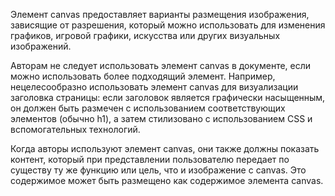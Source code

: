 <p>
	Элемент <LE>canvas</LE> предоставляет варианты размещения изображения, зависящие от разрешения, который можно использовать для изменения графиков, игровой графики, искусства или других визуальных изображений.
</p>

<p>
	Авторам не следует использовать элемент <LE>canvas</LE> в документе, если можно использовать более подходящий элемент. Например, нецелесообразно использовать элемент <LE>canvas</LE> для визуализации заголовка страницы: если заголовок является графически насыщенным, он должен быть размечен с использованием соответствующих элементов (обычно <LE>h1</LE>), а затем стилизовано с использованием CSS и вспомогательных технологий.
</p>

<p>
	Когда авторы используют элемент <LE>canvas</LE>, они также должны показать контент, который при представлении пользователю передает по существу ту же функцию или цель, что и изображение с <LE>canvas</LE>. Это содержимое может быть размещено как содержимое элемента <LE>canvas</LE>.
</p>







